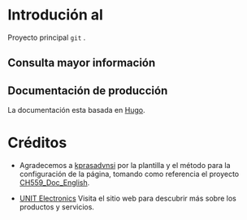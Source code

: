 # Introdución  al
Proyecto principal `git`
[](/).

## Consulta mayor información

## Documentación de producción

La documentación esta basada en [Hugo](https://gohugo.io/).

# Créditos

+ Agradecemos a [kprasadvnsi](https://github.com/kprasadvnsi) por la plantilla y el método para la configuración de la página, tomando como referencia el proyecto [CH559_Doc_English](https://github.com/kprasadvnsi/CH559_Doc_English). 

+ [UNIT Electronics](https://uelectronics.com/) Visita el sitio web para descubrir más sobre los productos y servicios.